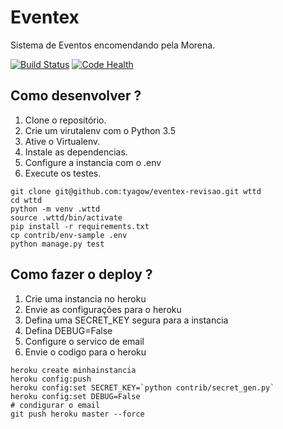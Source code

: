 # Eventex

Sistema de Eventos encomendando pela Morena.

[![Build Status](https://travis-ci.org/tyagow/eventex-tyago.svg?branch=master)](https://travis-ci.org/tyagow/eventex-revisao)  [![Code Health](https://landscape.io/github/tyagow/eventex-tyago/master/landscape.svg?style=flat)](https://landscape.io/github/tyagow/eventex-revisao/master)

## Como desenvolver ?

1. Clone o repositório.
2. Crie um virutalenv com o Python 3.5
3. Ative o Virtualenv.
4. Instale as dependencias.
5. Configure a instancia com o .env
6. Execute os testes.

```console
git clone git@github.com:tyagow/eventex-revisao.git wttd
cd wttd
python -m venv .wttd
source .wttd/bin/activate
pip install -r requirements.txt
cp contrib/env-sample .env
python manage.py test
```

## Como fazer o deploy ?

1. Crie uma instancia no heroku
2. Envie as configurações para o heroku
3. Defina uma SECRET_KEY segura para a instancia
4. Defina DEBUG=False
5. Configure o servico de email
6. Envie o codigo para o heroku

```console
heroku create minhainstancia
heroku config:push
heroku config:set SECRET_KEY=`python contrib/secret_gen.py`
heroku config:set DEBUG=False
# condigurar o email
git push heroku master --force
``` 